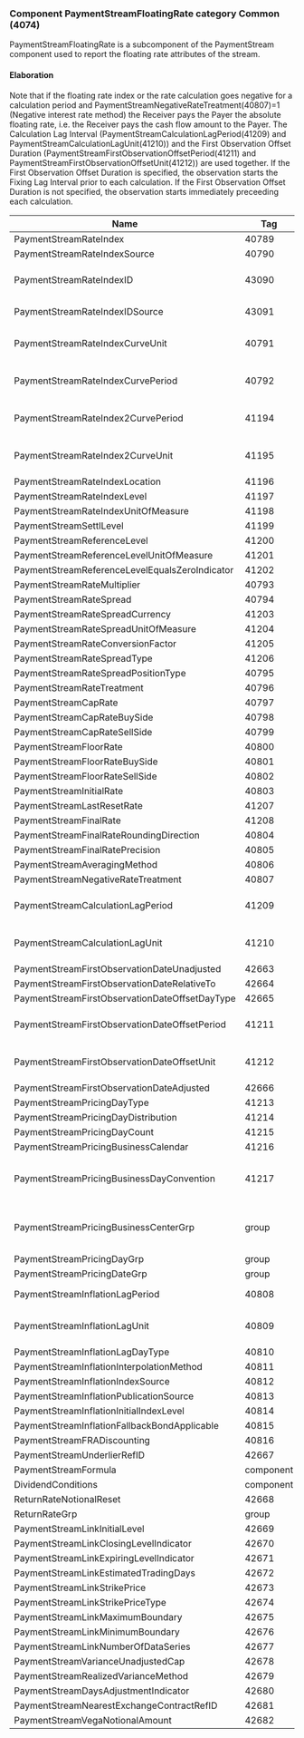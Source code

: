 ### Component PaymentStreamFloatingRate category Common (4074)

PaymentStreamFloatingRate is a subcomponent of the PaymentStream component used to report the floating rate attributes of the stream.

#### Elaboration

Note that if the floating rate index or the rate calculation goes negative for a calculation period and PaymentStreamNegativeRateTreatment(40807)=1 (Negative interest rate method) the Receiver pays the Payer the absolute floating rate, i.e. the Receiver pays the cash flow amount to the Payer.
The Calculation Lag Interval (PaymentStreamCalculationLagPeriod(41209) and PaymentStreamCalculationLagUnit(41210)) and the First Observation Offset Duration (PaymentStreamFirstObservationOffsetPeriod(41211) and PaymentStreamFirstObservationOffsetUnit(41212)) are used together. If the First Observation Offset Duration is specified, the observation starts the Fixing Lag Interval prior to each calculation. If the First Observation Offset Duration is not specified, the observation starts immediately preceeding each calculation.

| Name                                           | Tag       | Req'd | Documentation                                                                                                                               |
|------------------------------------------------|-----------|----------|-------------------------------------------------------------------------------------------------------------------------------|
| PaymentStreamRateIndex                         | 40789     |       |                                                                                                                                |
| PaymentStreamRateIndexSource                   | 40790     |       |                                                                                                                                |
| PaymentStreamRateIndexID                       | 43090     |       | Conditionally required when PaymentStreamRateIndexIDSource(43091) is specified.                                                                                                            |
| PaymentStreamRateIndexIDSource                 | 43091     |       | Conditionally required when PaymentStreamRateIndexID(43090) is specified.                                                                                                                  |
| PaymentStreamRateIndexCurveUnit                | 40791     |       | Conditionally required when PaymentStreamRateIndexCurvePeriod(40792) is specified.                                                                                                         |
| PaymentStreamRateIndexCurvePeriod              | 40792     |       | Conditionally required when PaymentStreamRateIndexCurveUnit(40791) is specified.                                                                                                           |
| PaymentStreamRateIndex2CurvePeriod             | 41194     |       | Conditionally required when PaymentStreamRateIndexCurveUnit2(41195) is specified.                                                                                                          |
| PaymentStreamRateIndex2CurveUnit               | 41195     |       | Conditionally required when PaymentStreamRateIndexCurvePeriod2(41194) is specified.                                                                                                        |
| PaymentStreamRateIndexLocation                 | 41196     |       |                                                                                                                                |
| PaymentStreamRateIndexLevel                    | 41197     |       |                                                                                                                                |
| PaymentStreamRateIndexUnitOfMeasure            | 41198     |       |                                                                                                                                |
| PaymentStreamSettlLevel                        | 41199     |       |                                                                                                                                |
| PaymentStreamReferenceLevel                    | 41200     |       |                                                                                                                                |
| PaymentStreamReferenceLevelUnitOfMeasure       | 41201     |       |                                                                                                                                |
| PaymentStreamReferenceLevelEqualsZeroIndicator | 41202     |       |                                                                                                                                |
| PaymentStreamRateMultiplier                    | 40793     |       |                                                                                                                                |
| PaymentStreamRateSpread                        | 40794     |       |                                                                                                                                |
| PaymentStreamRateSpreadCurrency                | 41203     |       |                                                                                                                                |
| PaymentStreamRateSpreadUnitOfMeasure           | 41204     |       |                                                                                                                                |
| PaymentStreamRateConversionFactor              | 41205     |       |                                                                                                                                |
| PaymentStreamRateSpreadType                    | 41206     |       |                                                                                                                                |
| PaymentStreamRateSpreadPositionType            | 40795     |       |                                                                                                                                |
| PaymentStreamRateTreatment                     | 40796     |       |                                                                                                                                |
| PaymentStreamCapRate                           | 40797     |       |                                                                                                                                |
| PaymentStreamCapRateBuySide                    | 40798     |       |                                                                                                                                |
| PaymentStreamCapRateSellSide                   | 40799     |       |                                                                                                                                |
| PaymentStreamFloorRate                         | 40800     |       |                                                                                                                                |
| PaymentStreamFloorRateBuySide                  | 40801     |       |                                                                                                                                |
| PaymentStreamFloorRateSellSide                 | 40802     |       |                                                                                                                                |
| PaymentStreamInitialRate                       | 40803     |       |                                                                                                                                |
| PaymentStreamLastResetRate                     | 41207     |       |                                                                                                                                |
| PaymentStreamFinalRate                         | 41208     |       |                                                                                                                                |
| PaymentStreamFinalRateRoundingDirection        | 40804     |       |                                                                                                                                |
| PaymentStreamFinalRatePrecision                | 40805     |       |                                                                                                                                |
| PaymentStreamAveragingMethod                   | 40806     |       |                                                                                                                                |
| PaymentStreamNegativeRateTreatment             | 40807     |       |                                                                                                                                |
| PaymentStreamCalculationLagPeriod              | 41209     |       | Conditionally required when PaymentStreamCalculationLagUnit(41210) is specified.                                                                                                           |
| PaymentStreamCalculationLagUnit                | 41210     |       | Conditionally required when PaymentStreamCalculationLagPeriod(41209) is specified.                                                                                                         |
| PaymentStreamFirstObservationDateUnadjusted    | 42663     |       |                                                                                                                                |
| PaymentStreamFirstObservationDateRelativeTo    | 42664     |       |                                                                                                                                |
| PaymentStreamFirstObservationDateOffsetDayType | 42665     |       |                                                                                                                                |
| PaymentStreamFirstObservationDateOffsetPeriod  | 41211     |       | Conditionally required when PaymentStreamFirstObservationOffsetUnit(41212) is specified.                                                                                                   |
| PaymentStreamFirstObservationDateOffsetUnit    | 41212     |       | Conditionally required when PaymentStreamFirstObservationOffsetPeriod(41211) is specified.                                                                                                 |
| PaymentStreamFirstObservationDateAdjusted      | 42666     |       |                                                                                                                                |
| PaymentStreamPricingDayType                    | 41213     |       |                                                                                                                                |
| PaymentStreamPricingDayDistribution            | 41214     |       |                                                                                                                                |
| PaymentStreamPricingDayCount                   | 41215     |       |                                                                                                                                |
| PaymentStreamPricingBusinessCalendar           | 41216     |       |                                                                                                                                |
| PaymentStreamPricingBusinessDayConvention      | 41217     |       | When specified, this overrides the business day convention defined in the DateAdjustment component in Instrument. The specified value would be specific to this instance of pricing dates. |
| PaymentStreamPricingBusinessCenterGrp          | group     |       | When specified, this overrides the business centers defined in the DateAdjustment component in Instrument. The specified values would be specific to this instance of pricing dates.       |
| PaymentStreamPricingDayGrp                     | group     |       |                                                                                                                                |
| PaymentStreamPricingDateGrp                    | group     |       |                                                                                                                                |
| PaymentStreamInflationLagPeriod                | 40808     |       | Conditionally required when PaymentStreamInflationLagUnit(40809) is specified.                                                                                                             |
| PaymentStreamInflationLagUnit                  | 40809     |       | Conditionally required when PaymentStreamInflationLagPeriod(40808) is specified.                                                                                                           |
| PaymentStreamInflationLagDayType               | 40810     |       |                                                                                                                                |
| PaymentStreamInflationInterpolationMethod      | 40811     |       |                                                                                                                                |
| PaymentStreamInflationIndexSource              | 40812     |       |                                                                                                                                |
| PaymentStreamInflationPublicationSource        | 40813     |       |                                                                                                                                |
| PaymentStreamInflationInitialIndexLevel        | 40814     |       |                                                                                                                                |
| PaymentStreamInflationFallbackBondApplicable   | 40815     |       |                                                                                                                                |
| PaymentStreamFRADiscounting                    | 40816     |       |                                                                                                                                |
| PaymentStreamUnderlierRefID                    | 42667     |       |                                                                                                                                |
| PaymentStreamFormula                           | component |       |                                                                                                                                |
| DividendConditions                             | component |       |                                                                                                                                |
| ReturnRateNotionalReset                        | 42668     |       |                                                                                                                                |
| ReturnRateGrp                                  | group     |       |                                                                                                                                |
| PaymentStreamLinkInitialLevel                  | 42669     |       |                                                                                                                                |
| PaymentStreamLinkClosingLevelIndicator         | 42670     |       |                                                                                                                                |
| PaymentStreamLinkExpiringLevelIndicator        | 42671     |       |                                                                                                                                |
| PaymentStreamLinkEstimatedTradingDays          | 42672     |       |                                                                                                                                |
| PaymentStreamLinkStrikePrice                   | 42673     |       |                                                                                                                                |
| PaymentStreamLinkStrikePriceType               | 42674     |       |                                                                                                                                |
| PaymentStreamLinkMaximumBoundary               | 42675     |       |                                                                                                                                |
| PaymentStreamLinkMinimumBoundary               | 42676     |       |                                                                                                                                |
| PaymentStreamLinkNumberOfDataSeries            | 42677     |       |                                                                                                                                |
| PaymentStreamVarianceUnadjustedCap             | 42678     |       |                                                                                                                                |
| PaymentStreamRealizedVarianceMethod            | 42679     |       |                                                                                                                                |
| PaymentStreamDaysAdjustmentIndicator           | 42680     |       |                                                                                                                                |
| PaymentStreamNearestExchangeContractRefID      | 42681     |       |                                                                                                                                |
| PaymentStreamVegaNotionalAmount                | 42682     |       |                                                                                                                                |

